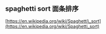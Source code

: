 ## spaghetti sort 面条排序

[https://en.wikipedia.org/wiki/Spaghetti\_sort](https://en.wikipedia.org/wiki/Spaghetti_sort)

